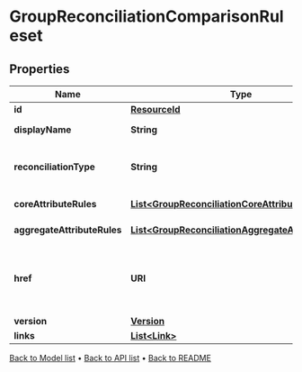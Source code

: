 

# GroupReconciliationComparisonRuleset


## Properties

| Name | Type | Description | Notes |
|------------ | ------------- | ------------- | -------------|
|**id** | [**ResourceId**](ResourceId.md) |  |  |
|**displayName** | **String** | The name of the ruleset |  |
|**reconciliationType** | **String** | The type of reconciliation to perform. \&quot;Holding\&quot; | \&quot;Transaction\&quot; | \&quot;Valuation\&quot; |  |
|**coreAttributeRules** | [**List&lt;GroupReconciliationCoreAttributeRule&gt;**](GroupReconciliationCoreAttributeRule.md) | The core comparison rules |  |
|**aggregateAttributeRules** | [**List&lt;GroupReconciliationAggregateAttributeRule&gt;**](GroupReconciliationAggregateAttributeRule.md) | The aggregate comparison rules |  |
|**href** | **URI** | The specific Uniform Resource Identifier (URI) for this resource at the requested effective and asAt datetime. |  [optional] |
|**version** | [**Version**](Version.md) |  |  [optional] |
|**links** | [**List&lt;Link&gt;**](Link.md) |  |  [optional] |



[Back to Model list](../README.md#documentation-for-models) &#8226; [Back to API list](../README.md#documentation-for-api-endpoints) &#8226; [Back to README](../README.md)


